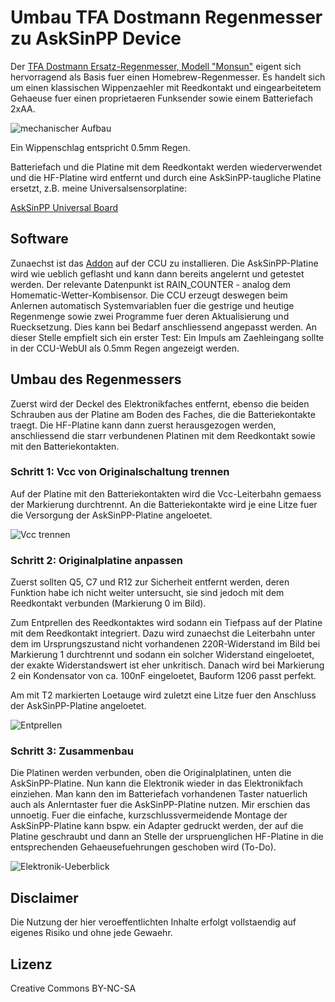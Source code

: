 # Umbau TFA Dostmann Regenmesser zu AskSinPP Device

Der [TFA Dostmann Ersatz-Regenmesser, Modell "Monsun"](https://www.amazon.de/gp/product/B00FYSUATO/) eigent sich hervorragend als Basis fuer einen Homebrew-Regenmesser. Es handelt sich um einen klassischen Wippenzaehler mit Reedkontakt und eingearbeitetem Gehaeuse fuer einen proprietaeren Funksender sowie einem Batteriefach 2xAA.

![mechanischer Aufbau](Images/mechanics.png)

Ein Wippenschlag entspricht 0.5mm Regen.

Batteriefach und die Platine mit dem Reedkontakt werden wiederverwendet und die HF-Platine wird entfernt und durch eine AskSinPP-taugliche Platine ersetzt, z.B. meine Universalsensorplatine:

[AskSinPP Universal Board](https://github.com/HMSteve/PCBs/tree/master/AskSinPP_UniversalBoard)


## Software

Zunaechst ist das [Addon](https://github.com/HMSteve/HB-UNI-Sen-RainCounter/raw/master/CCU_RM/HB-UNI-Sen-RainCounter-addon.tgz) auf der CCU zu installieren. Die AskSinPP-Platine wird wie ueblich geflasht und kann dann bereits angelernt und getestet werden. Der relevante Datenpunkt ist RAIN_COUNTER - analog dem Homematic-Wetter-Kombisensor. Die CCU erzeugt deswegen beim Anlernen automatisch Systemvariablen fuer die gestrige und heutige Regenmenge sowie zwei Programme fuer deren Aktualisierung und Ruecksetzung. Dies kann bei Bedarf anschliessend angepasst werden. An dieser Stelle empfielt sich ein erster Test: Ein Impuls am Zaehleingang sollte in der CCU-WebUI als 0.5mm Regen angezeigt werden.


## Umbau des Regenmessers

Zuerst wird der Deckel des Elektronikfaches entfernt, ebenso die beiden Schrauben aus der Platine am Boden des Faches, die die Batteriekontakte traegt. Die HF-Platine kann dann zuerst herausgezogen werden, anschliessend die starr verbundenen Platinen mit dem Reedkontakt sowie mit den Batteriekontakten.

### Schritt 1: Vcc von Originalschaltung trennen

Auf der Platine mit den Batteriekontakten wird die Vcc-Leiterbahn gemaess der Markierung durchtrennt. An die Batteriekontakte wird je eine Litze fuer die Versorgung der AskSinPP-Platine angeloetet.

![Vcc trennen](Images/cutvcc.png)

### Schritt 2: Originalplatine anpassen

Zuerst sollten Q5, C7 und R12 zur Sicherheit entfernt werden, deren Funktion habe ich nicht weiter untersucht, sie sind jedoch mit dem Reedkontakt verbunden (Markierung 0 im Bild).

Zum Entprellen des Reedkontaktes wird sodann ein Tiefpass auf der Platine mit dem Reedkontakt integriert. Dazu wird zunaechst die Leiterbahn unter dem im Ursprungszustand nicht vorhandenen 220R-Widerstand im Bild bei Markierung 1 durchtrennt und sodann ein solcher Widerstand eingeloetet, der exakte Widerstandswert ist eher unkritisch. Danach wird bei Markierung 2 ein Kondensator von ca. 100nF eingeloetet, Bauform 1206 passt perfekt.

Am mit T2 markierten Loetauge wird zuletzt eine Litze fuer den Anschluss der AskSinPP-Platine angeloetet.

![Entprellen](Images/debouncing.png)

### Schritt 3: Zusammenbau

Die Platinen werden verbunden, oben die Originalplatinen, unten die AskSinPP-Platine. Nun kann die Elektronik wieder in das Elektronikfach einziehen. Man kann den im Batteriefach vorhandenen Taster natuerlich auch als Anlerntaster fuer die AskSinPP-Platine nutzen. Mir erschien das unnoetig. Fuer die einfache, kurzschlussvermeidende Montage der AskSinPP-Platine kann bspw. ein Adapter gedruckt werden, der auf die Platine geschraubt und dann an Stelle der urspruenglichen HF-Platine in die entsprechenden Gehaeusefuehrungen geschoben wird (To-Do).

![Elektronik-Ueberblick](Images/overview.png)


## Disclaimer

Die Nutzung der hier veroeffentlichten Inhalte erfolgt vollstaendig auf eigenes Risiko und ohne jede Gewaehr.


## Lizenz

Creative Commons BY-NC-SA
